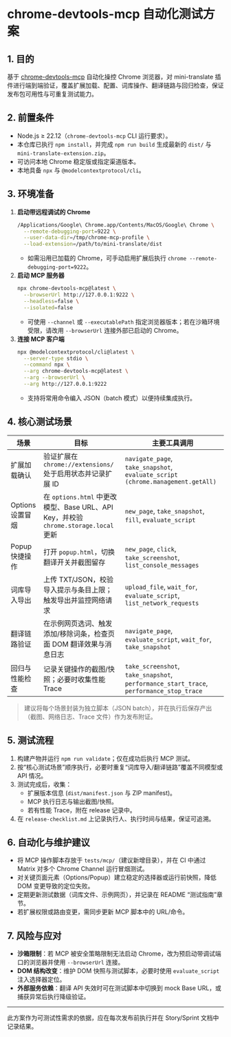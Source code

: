 # chrome-devtools-mcp 自动化测试方案

## 1. 目的
基于 [chrome-devtools-mcp](https://github.com/ChromeDevTools/chrome-devtools-mcp) 自动化操控 Chrome 浏览器，对 mini-translate 插件进行端到端验证，覆盖扩展加载、配置、词库操作、翻译链路与回归检查，保证发布包可用性与可重复测试能力。

## 2. 前置条件
- Node.js ≥ 22.12（`chrome-devtools-mcp` CLI 运行要求）。
- 本仓库已执行 `npm install`，并完成 `npm run build` 生成最新的 `dist/` 与 `mini-translate-extension.zip`。
- 可访问本地 Chrome 稳定版或指定渠道版本。
- 本地具备 `npx` 与 `@modelcontextprotocol/cli`。

## 3. 环境准备
1. **启动带远程调试的 Chrome**
   ```bash
   /Applications/Google\ Chrome.app/Contents/MacOS/Google\ Chrome \
     --remote-debugging-port=9222 \
     --user-data-dir=/tmp/chrome-mcp-profile \
     --load-extension=/path/to/mini-translate/dist
   ```
   - 如需沿用已加载的 Chrome，可手动启用扩展后执行 `chrome --remote-debugging-port=9222`。
2. **启动 MCP 服务器**
   ```bash
   npx chrome-devtools-mcp@latest \
     --browserUrl http://127.0.0.1:9222 \
     --headless=false \
     --isolated=false
   ```
   - 可使用 `--channel` 或 `--executablePath` 指定浏览器版本；若在沙箱环境受限，请改用 `--browserUrl` 连接外部已启动的 Chrome。
3. **连接 MCP 客户端**
   ```bash
   npx @modelcontextprotocol/cli@latest \
     --server-type stdio \
     --command npx \
     --arg chrome-devtools-mcp@latest \
     --arg --browserUrl \
     --arg http://127.0.0.1:9222
   ```
   - 支持将常用命令编入 JSON（batch 模式）以便持续集成执行。

## 4. 核心测试场景
| 场景 | 目标 | 主要工具调用 |
| --- | --- | --- |
| 扩展加载确认 | 验证扩展在 `chrome://extensions/` 处于启用状态并记录扩展 ID | `navigate_page`, `take_snapshot`, `evaluate_script (chrome.management.getAll)` |
| Options 设置冒烟 | 在 `options.html` 中更改模型、Base URL、API Key，并校验 `chrome.storage.local` 更新 | `new_page`, `take_snapshot`, `fill`, `evaluate_script` |
| Popup 快捷操作 | 打开 `popup.html`，切换翻译开关并截图留存 | `new_page`, `click`, `take_screenshot`, `list_console_messages` |
| 词库导入导出 | 上传 TXT/JSON，校验导入提示与条目上限；触发导出并监控网络请求 | `upload_file`, `wait_for`, `evaluate_script`, `list_network_requests` |
| 翻译链路验证 | 在示例网页选词、触发添加/移除词条，检查页面 DOM 翻译效果与消息日志 | `navigate_page`, `evaluate_script`, `wait_for`, `take_snapshot` |
| 回归与性能检查 | 记录关键操作的截图/快照；必要时收集性能 Trace | `take_screenshot`, `take_snapshot`, `performance_start_trace`, `performance_stop_trace` |

> 建议将每个场景封装为独立脚本（JSON batch），并在执行后保存产出（截图、网络日志、Trace 文件）作为发布附证。

## 5. 测试流程
1. 构建产物并运行 `npm run validate`；仅在成功后执行 MCP 测试。
2. 按“核心测试场景”顺序执行，必要时重复“词库导入/翻译链路”覆盖不同模型或 API 情况。
3. 测试完成后，收集：
   - 扩展版本信息 (`dist/manifest.json` 与 ZIP manifest)。
   - MCP 执行日志与输出截图/快照。
   - 若有性能 Trace，附在 release 记录中。
4. 在 `release-checklist.md` 上记录执行人、执行时间与结果，保证可追溯。

## 6. 自动化与维护建议
- 将 MCP 操作脚本存放于 `tests/mcp/`（建议新增目录），并在 CI 中通过 Matrix 对多个 Chrome Channel 运行冒烟测试。
- 对关键页面元素（Options/Popup）建立稳定的选择器或运行前快照，降低 DOM 变更导致的定位失败。
- 定期更新测试数据（词库文件、示例网页），并记录在 README “测试指南”章节。
- 若扩展权限或路由变更，需同步更新 MCP 脚本中的 URL/命令。

## 7. 风险与应对
- **沙箱限制**：若 MCP 被安全策略限制无法启动 Chrome，改为预启动带调试端口的浏览器并使用 `--browserUrl` 连接。
- **DOM 结构改变**：维护 DOM 快照与测试脚本，必要时使用 `evaluate_script` 注入选择器定位。
- **外部服务依赖**：翻译 API 失效时可在测试脚本中切换到 mock Base URL，或捕获异常后执行降级验证。

---
此方案作为可测试性需求的依据，应在每次发布前执行并在 Story/Sprint 文档中记录结果。
